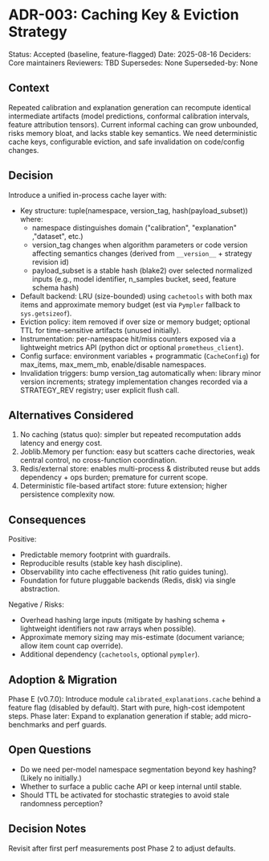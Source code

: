 # ADR-003: Caching Key & Eviction Strategy

Status: Accepted (baseline, feature-flagged)
Date: 2025-08-16
Deciders: Core maintainers
Reviewers: TBD
Supersedes: None
Superseded-by: None

## Context

Repeated calibration and explanation generation can recompute identical intermediate artifacts (model predictions, conformal calibration intervals, feature attribution tensors). Current informal caching can grow unbounded, risks memory bloat, and lacks stable key semantics. We need deterministic cache keys, configurable eviction, and safe invalidation on code/config changes.

## Decision

Introduce a unified in-process cache layer with:

- Key structure: tuple(namespace, version_tag, hash(payload_subset)) where:
  - namespace distinguishes domain ("calibration", "explanation" ,"dataset", etc.)
  - version_tag changes when algorithm parameters or code version affecting semantics changes (derived from `__version__` + strategy revision id)
  - payload_subset is a stable hash (blake2) over selected normalized inputs (e.g., model identifier, n_samples bucket, seed, feature schema hash)
- Default backend: LRU (size-bounded) using `cachetools` with both max items and approximate memory budget (est via `Pympler` fallback to `sys.getsizeof`).
- Eviction policy: item removed if over size or memory budget; optional TTL for time-sensitive artifacts (unused initially).
- Instrumentation: per-namespace hit/miss counters exposed via a lightweight metrics API (python dict or optional `prometheus_client`).
- Config surface: environment variables + programmatic (`CacheConfig`) for max_items, max_mem_mb, enable/disable namespaces.
- Invalidation triggers: bump version_tag automatically when: library minor version increments; strategy implementation changes recorded via a STRATEGY_REV registry; user explicit flush call.

## Alternatives Considered

1. No caching (status quo): simpler but repeated recomputation adds latency and energy cost.
2. Joblib.Memory per function: easy but scatters cache directories, weak central control, no cross-function coordination.
3. Redis/external store: enables multi-process & distributed reuse but adds dependency + ops burden; premature for current scope.
4. Deterministic file-based artifact store: future extension; higher persistence complexity now.

## Consequences

Positive:

- Predictable memory footprint with guardrails.
- Reproducible results (stable key hash discipline).
- Observability into cache effectiveness (hit ratio guides tuning).
- Foundation for future pluggable backends (Redis, disk) via single abstraction.

Negative / Risks:

- Overhead hashing large inputs (mitigate by hashing schema + lightweight identifiers not raw arrays when possible).
- Approximate memory sizing may mis-estimate (document variance; allow item count cap override).
- Additional dependency (`cachetools`, optional `pympler`).

## Adoption & Migration

Phase E (v0.7.0): Introduce module `calibrated_explanations.cache` behind a feature flag (disabled by default). Start with pure, high-cost idempotent steps.
Phase later: Expand to explanation generation if stable; add micro-benchmarks and perf guards.

## Open Questions

- Do we need per-model namespace segmentation beyond key hashing? (Likely no initially.)
- Whether to surface a public cache API or keep internal until stable.
- Should TTL be activated for stochastic strategies to avoid stale randomness perception?

## Decision Notes

Revisit after first perf measurements post Phase 2 to adjust defaults.
